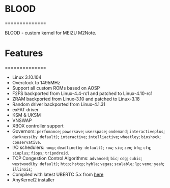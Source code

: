 # BLOOD
==============

BLOOD - custom kernel for MEIZU M2Note.

# Features
==============

* Linux 3.10.104
* Overclock to 1495MHz
* Support all custom ROMs based on AOSP
* F2FS backported from Linux-4.4-rc1 and patched to Linux-4.10-rc1
* ZRAM backported from Linux-3.10 and patched to Linux-3.18
* Random driver backported from Linux-4.1.31
* exFAT driver 
* KSM & UKSM
* VNSWAP
* XBOX controller support
* Governors:
  `perfomance`;
  `powersave`;
  `userspace`;
  `ondemand`;
  `interactiveplus`;
  `darkness(by default)`;
  `interactive`;
  `intelliactive`;
  `wheatley`;
  `bioshock`;
  `conservative`.
* I/O schedulers:
  `noop`;
  `deadline(by default)`;
  `row`;
  `sio`;
  `zen`;
  `bfq`;
  `cfq`;
  `sioplus`;
  `fiops`;
  `tripndroid`.
* TCP Congestion Control Algorithms:
  `advanced`;
  `bic`;
  `cdg`;
  `cubic`;
  `westwood(by default)`;
  `htcp`;
  `hstcp`;
  `hybla`;
  `vegas`;
  `scalable`;
  `lp`;
  `veno`;
  `yeah`;
  `illinois`;
* Compiled with latest UBERTC 5.x from [here](https://bitbucket.org/DespairFactor/aarch64-linux-android-5.x)
* AnyKernel2 installer

